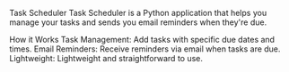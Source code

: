 Task Scheduler
Task Scheduler is a Python application that helps you manage your tasks and sends you email reminders when they're due.

How it Works
Task Management: Add tasks with specific due dates and times.
Email Reminders: Receive reminders via email when tasks are due.
Lightweight: Lightweight and straightforward to use.
